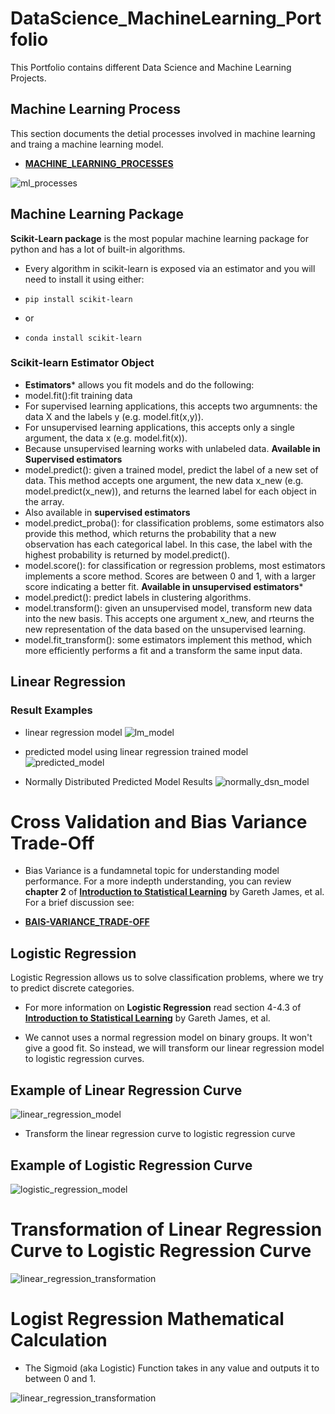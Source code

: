 # DataScience_MachineLearning_Portfolio
 This Portfolio contains different Data Science and Machine Learning Projects.


## Machine Learning Process
This section documents the detial processes involved in machine learning and traing a machine learning model.

 - **[MACHINE_LEARNING_PROCESSES](./ml_foundamentals.md)**

 ![ml_processes](./images/ML_Process.png) 

## Machine Learning Package

**Scikit-Learn package** is the most popular machine learning package for python and has a lot of built-in algorithms.
- Every algorithm in scikit-learn is exposed via an estimator and you will need to install it using either:

- `pip install scikit-learn`
- or
- `conda install scikit-learn`

### Scikit-learn Estimator Object

- **Estimators*** allows you fit models and do the following:
 - model.fit():fit training data
 - For supervised learning applications, this accepts two argumnents: the data X and the labels y (e.g. model.fit(x,y)).
 - For unsupervised learning applications, this accepts only a single argument, the data x (e.g. model.fit(x)).
 - Because unsupervised learning works with unlabeled data.
**Available in Supervised estimators**
 - model.predict(): given a trained model, predict the label of a new set of data. This method accepts one argument, the new data x_new (e.g. model.predict(x_new)), and returns the learned label for each object in the array.
 - Also available in **supervised estimators**
 - model.predict_proba(): for classification problems, some estimators also provide this method, which returns the probability that a new observation has each categorical label. In this case, the label with the highest probability is returned by model.predict().
 - model.score(): for classification or regression problems, most estimators implements a score method. Scores are between 0 and 1, with a larger score indicating a better fit.
**Available in unsupervised estimators***
 - model.predict(): predict labels in clustering algorithms.
 - model.transform(): given an unsupervised model, transform new data into the new basis. This accepts one argument x_new, and rteurns the new representation of the data based on the unsupervised learning.
 - model.fit_transform(): some estimators implement this method, which more efficiently performs a fit and a transform the same input data.
 
## Linear Regression

### Result Examples

- linear regression model 
![lm_model](./images/linear_regression_model.png)

- predicted model using linear regression trained model
![predicted_model](./images/predicted_test.png) 

- Normally Distributed Predicted Model Results
![normally_dsn_model](./images/predicted_ted_dsn.png) 

# Cross Validation and Bias Variance Trade-Off
- Bias Variance is a fundamnetal topic for understanding model performance. For a more indepth understanding, you can review **chapter 2** of **[Introduction to Statistical Learning](https://blog.princehonest.com/stat-learning/)** by Gareth James, et al. For a brief discussion see:

- **[BAIS-VARIANCE_TRADE-OFF](./Bias-Variance_Trade-Off.md)**

## Logistic Regression

Logistic Regression allows us to solve classification problems, where we try to predict discrete categories.

- For more information on **Logistic Regression** read section 4-4.3 of **[Introduction to Statistical Learning](https://blog.princehonest.com/stat-learning/)** by Gareth James, et al.

- We cannot uses a normal regression model on binary groups. It won't give a good fit. So instead, we will transform our linear regression model to logistic regression curves.

## Example of Linear Regression Curve
![linear_regression_model](./images/LNRC.png)

- Transform the linear regression curve to logistic regression curve

## Example of Logistic Regression Curve
![logistic_regression_model](./images/LGRC.png)

# Transformation of Linear Regression Curve to Logistic Regression Curve

![linear_regression_transformation](./images/LNRG_LGRG.png)

# Logist Regression Mathematical Calculation
- The Sigmoid (aka Logistic) Function takes in any value and outputs it to between 0 and 1.

![linear_regression_transformation](./images/Logistic_model.png)


















